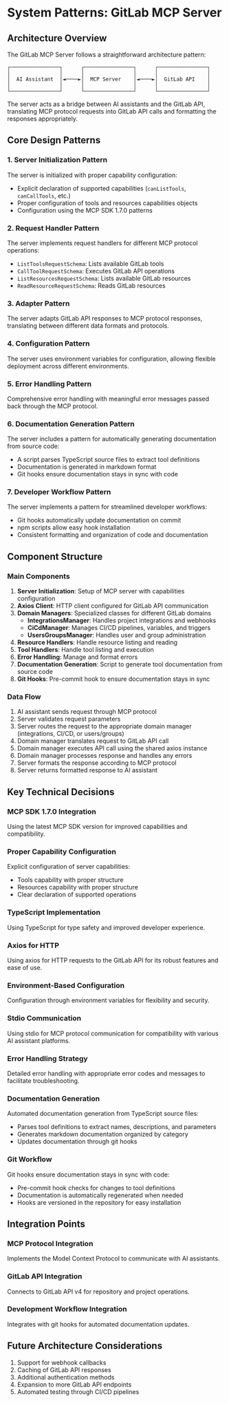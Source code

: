 # System Patterns: GitLab MCP Server

## Architecture Overview
The GitLab MCP Server follows a straightforward architecture pattern:

```
┌────────────────┐      ┌────────────────┐      ┌────────────────┐
│                │      │                │      │                │
│  AI Assistant  │◄────►│  MCP Server    │◄────►│  GitLab API    │
│                │      │                │      │                │
└────────────────┘      └────────────────┘      └────────────────┘
```

The server acts as a bridge between AI assistants and the GitLab API, translating MCP protocol requests into GitLab API calls and formatting the responses appropriately.

## Core Design Patterns

### 1. Server Initialization Pattern
The server is initialized with proper capability configuration:
- Explicit declaration of supported capabilities (`canListTools`, `canCallTools`, etc.)
- Proper configuration of tools and resources capabilities objects
- Configuration using the MCP SDK 1.7.0 patterns

### 2. Request Handler Pattern
The server implements request handlers for different MCP protocol operations:
- `ListToolsRequestSchema`: Lists available GitLab tools
- `CallToolRequestSchema`: Executes GitLab API operations
- `ListResourcesRequestSchema`: Lists available GitLab resources
- `ReadResourceRequestSchema`: Reads GitLab resources

### 3. Adapter Pattern
The server adapts GitLab API responses to MCP protocol responses, translating between different data formats and protocols.

### 4. Configuration Pattern
The server uses environment variables for configuration, allowing flexible deployment across different environments.

### 5. Error Handling Pattern
Comprehensive error handling with meaningful error messages passed back through the MCP protocol.

### 6. Documentation Generation Pattern
The server includes a pattern for automatically generating documentation from source code:
- A script parses TypeScript source files to extract tool definitions
- Documentation is generated in markdown format
- Git hooks ensure documentation stays in sync with code

### 7. Developer Workflow Pattern
The server implements a pattern for streamlined developer workflows:
- Git hooks automatically update documentation on commit
- npm scripts allow easy hook installation
- Consistent formatting and organization of code and documentation

## Component Structure

### Main Components
1. **Server Initialization**: Setup of MCP server with capabilities configuration
2. **Axios Client**: HTTP client configured for GitLab API communication
3. **Domain Managers**: Specialized classes for different GitLab domains
   - **IntegrationsManager**: Handles project integrations and webhooks
   - **CiCdManager**: Manages CI/CD pipelines, variables, and triggers
   - **UsersGroupsManager**: Handles user and group administration
4. **Resource Handlers**: Handle resource listing and reading
5. **Tool Handlers**: Handle tool listing and execution
6. **Error Handling**: Manage and format errors
7. **Documentation Generation**: Script to generate tool documentation from source code
8. **Git Hooks**: Pre-commit hook to ensure documentation stays in sync

### Data Flow
1. AI assistant sends request through MCP protocol
2. Server validates request parameters
3. Server routes the request to the appropriate domain manager (integrations, CI/CD, or users/groups)
4. Domain manager translates request to GitLab API call
5. Domain manager executes API call using the shared axios instance
6. Domain manager processes response and handles any errors
7. Server formats the response according to MCP protocol
8. Server returns formatted response to AI assistant

## Key Technical Decisions

### MCP SDK 1.7.0 Integration
Using the latest MCP SDK version for improved capabilities and compatibility.

### Proper Capability Configuration
Explicit configuration of server capabilities:
- Tools capability with proper structure
- Resources capability with proper structure
- Clear declaration of supported operations

### TypeScript Implementation
Using TypeScript for type safety and improved developer experience.

### Axios for HTTP
Using axios for HTTP requests to the GitLab API for its robust features and ease of use.

### Environment-Based Configuration
Configuration through environment variables for flexibility and security.

### Stdio Communication
Using stdio for MCP protocol communication for compatibility with various AI assistant platforms.

### Error Handling Strategy
Detailed error handling with appropriate error codes and messages to facilitate troubleshooting.

### Documentation Generation
Automated documentation generation from TypeScript source files:
- Parses tool definitions to extract names, descriptions, and parameters
- Generates markdown documentation organized by category
- Updates documentation through git hooks

### Git Workflow
Git hooks ensure documentation stays in sync with code:
- Pre-commit hook checks for changes to tool definitions
- Documentation is automatically regenerated when needed
- Hooks are versioned in the repository for easy installation

## Integration Points

### MCP Protocol Integration
Implements the Model Context Protocol to communicate with AI assistants.

### GitLab API Integration
Connects to GitLab API v4 for repository and project operations.

### Development Workflow Integration
Integrates with git hooks for automated documentation updates.

## Future Architecture Considerations
1. Support for webhook callbacks
2. Caching of GitLab API responses
3. Additional authentication methods
4. Expansion to more GitLab API endpoints
5. Automated testing through CI/CD pipelines
